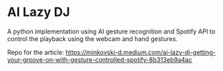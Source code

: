 # AI Lazy DJ
A python implementation using AI gesture recognition and Spotify API to control the playback using the webcam and hand gestures.

Repo for the article:
https://minkovski-d.medium.com/ai-lazy-dj-getting-your-groove-on-with-gesture-controlled-spotify-8b313eb9a4ac
